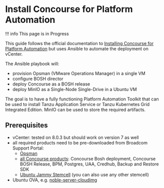 # Install Concourse for Platform Automation

!!! info
    This page is in Progress

This guide follows the official documentation to [Installing Concourse for Platform Automation](https://docs.vmware.com/en/Concourse-for-VMware-Tanzu/7.0/vmware-tanzu-concourse/GUID-installation-platform-automation-index.html) but uses Ansible to automate the deployment on vCenter.

The Ansible playbook will:
- provision Opsman (VMware Operations Manager) in a single VM
- configure BOSH director
- deploy Concourse as a BOSH release
- deploy MinIO as a Single-Node Single-Drive in a Ubuntu VM

The goal is to have a fully functioning Platform Automation Toolkit that can be used to install Tanzu Application Service or Tanzu Kubernetes Grid Integrated Edition. MinIO can be used to store the required artifacts.

## Prerequisites

- vCenter: tested on 8.0.3 but should work on version 7 as well
- all required products need to be pre-downloaded from Broadcom Support Portal:
  - [Opsman](https://support.broadcom.com/group/ecx/productdownloads?subfamily=VMware%20Tanzu%20Operations%20Manager)
  - [all Concourse products](https://support.broadcom.com/group/ecx/productdownloads?subfamily=VMware%20Tanzu%20Operations%20Manager): Concourse Bosh deployment, Concourse BOSH Release, BPM, Postgres, UAA, Credhub, Backup and Restore SDK
  - [Ubuntu Jammy Stemcell](https://support.broadcom.com/group/ecx/productdownloads?subfamily=Stemcells%20(Ubuntu%20Jammy)) (you can also use any other stemcell)
- Ubuntu OVA, e.g. [noble-server-cloudimg](https://cloud-images.ubuntu.com/noble/current/)

